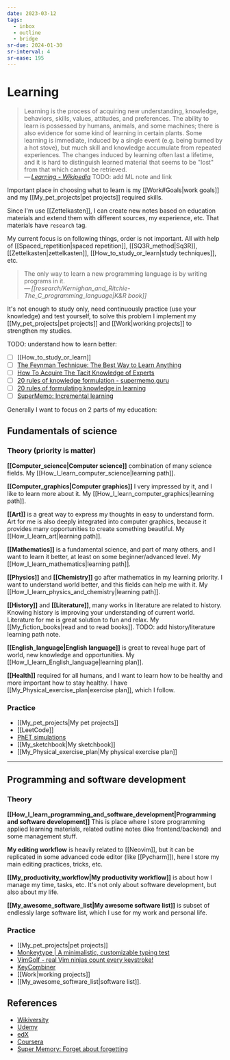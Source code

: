 ```yaml
---
date: 2023-03-12
tags:
  - inbox
  - outline
  - bridge
sr-due: 2024-01-30
sr-interval: 4
sr-ease: 195
---
```


# Learning

> Learning is the process of acquiring new understanding, knowledge, behaviors,
> skills, values, attitudes, and preferences. The ability to learn is possessed
> by humans, animals, and some machines; there is also evidence for some kind of
> learning in certain plants. Some learning is immediate, induced by a single
> event (e.g. being burned by a hot stove), but much skill and knowledge
> accumulate from repeated experiences. The changes induced by learning often
> last a lifetime, and it is hard to distinguish learned material that seems to
> be "lost" from that which cannot be retrieved.\
> — <cite>[Learning - Wikipedia](https://en.wikipedia.org/wiki/Learning)</cite>
TODO: add ML note and link

Important place in choosing what to learn is my [[Work#Goals|work goals]]
and my [[My_pet_projects|pet projects]] required skills.

Since I'm use [[Zettelkasten]], I can create new notes based on education
materials and extend them with different sources, my experience, etc. That
materials have `research` tag.

My current focus is on following things, order is not important. All with help
of [[Spaced_repetition|spaced repetition]], [[SQ3R_method|Sq3R]],
[[Zettelkasten|zettelkasten]], [[How_to_study_or_learn|study techniques]], etc.

> The only way to learn a new programming language is by writing programs
> in it.\
> — <cite>[[research/Kernighan_and_Ritchie-The_C_programming_language|K&R book]]</cite>

It's not enough to study only, need continuously practice (use your knowledge)
and test yourself, to solve this problem I implement my [[My_pet_projects|pet
projects]] and [[Work|working projects]] to strengthen my studies.


TODO: understand how to learn better:
- [ ] [[How_to_study_or_learn]]
- [ ] [The Feynman Technique: The Best Way to Learn Anything](https://fs.blog/feynman-technique/)
- [ ] [How To Acquire The Tacit Knowledge of Experts](https://commoncog.com/how-to-learn-tacit-knowledge/)
- [ ] [20 rules of knowledge formulation - supermemo.guru](https://supermemo.guru/wiki/20_rules_of_knowledge_formulation)
- [ ] [20 rules of formulating knowledge in learning](https://super-memory.com/articles/20rules.htm)
- [ ] [SuperMemo: Incremental learning](https://www.super-memory.com/help/il.htm)

Generally I want to focus on 2 parts of my education:


## Fundamentals of science

### Theory (priority is matter)

**[[Computer_science|Computer science]]** combination of many science fields.
My [[How_I_learn_computer_science|learning path]].

**[[Computer_graphics|Computer graphics]]** I very impressed by it, and I like
to learn more about it. My [[How_I_learn_computer_graphics|learning path]].

**[[Art]]** is a great way to express my thoughts in easy to understand form.
Art for me is also deeply integrated into computer graphics, because it provides
many opportunities to create something beautiful.
My [[How_I_learn_art|learning path]].

**[[Mathematics]]** is a fundamental science, and part of many others, and I
want to learn it better, at least on some beginner/advanced level.
My [[How_I_learn_mathematics|learning path]].

**[[Physics]]** and **[[Chemistry]]** go after mathematics in my learning
priority. I want to understand world better, and this fields can help me with
it. My [[How_I_learn_physics_and_chemistry|learning path]].

**[[History]]** and **[[Literature]]**, many works in literature are related to
history. Knowing history is improving your understanding of current world.
Literature for me is great solution to fun and relax. My
[[My_fiction_books|read and to read books]].
TODO: add history/literature learning path note.

**[[English_language|English language]]** is great to reveal huge part of
world, new knowledge and opportunities. My
[[How_I_learn_English_language|learning plan]].

**[[Health]]** required for all humans, and I want to learn how to be healthy
and more important how to stay healthy. I have
[[My_Physical_exercise_plan|exercise plan]], which I follow.

### Practice

- [[My_pet_projects|My pet projects]]
- [[LeetCode]]
- [PhET simulations](https://phet.colorado.edu/)
- [[My_sketchbook|My sketchbook]]
- [[My_Physical_exercise_plan|My physical exercise plan]]

---

## Programming and software development

### Theory

**[[How_I_learn_programming_and_software_development|Programming and software development]]**
This is place where I store programming applied learning materials, related
outline notes (like frontend/backend) and some management stuff.

**My editing workflow** is heavily related to [[Neovim]], but it can be
replicated in some advanced code editor (like [[Pycharm]]), here I store my main
editing practices, tricks, etc.

**[[My_productivity_workflow|My productivity workflow]]** is about how I manage
my time, tasks, etc. It's not only about software development, but also about my life.

**[[My_awesome_software_list|My awesome software list]]** is subset of endlessly
large software list, which I use for my work and personal life.

### Practice

- [[My_pet_projects|pet projects]]
- [Monkeytype | A minimalistic, customizable typing test](https://monkeytype.com/)
- [VimGolf - real Vim ninjas count every keystroke!](https://www.vimgolf.com/)
- [KeyCombiner](https://keycombiner.com/)
- [[Work|working projects]]
- [[My_awesome_software_list|software list]].

## References

- [Wikiversity](https://www.wikiversity.org/)
- [Udemy](https://www.udemy.com/)
- [edX](https://www.edx.org/)
- [Coursera](https://www.coursera.org/)
- [Super Memory: Forget about forgetting](https://www.super-memory.com/)

